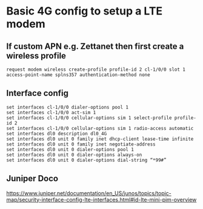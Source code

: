 # Basic 4G config to setup a LTE modem

## If custom APN e.g. Zettanet then first create a wireless profile

```
request modem wireless create-profile profile-id 2 cl-1/0/0 slot 1 access-point-name splns357 authentication-method none
```

## Interface config

```
set interfaces cl-1/0/0 dialer-options pool 1
set interfaces cl-1/0/0 act-sim 1
set interfaces cl-1/0/0 cellular-options sim 1 select-profile profile-id 2
set interfaces cl-1/0/0 cellular-options sim 1 radio-access automatic
set interfaces dl0 description dl0_4G
set interfaces dl0 unit 0 family inet dhcp-client lease-time infinite
set interfaces dl0 unit 0 family inet negotiate-address
set interfaces dl0 unit 0 dialer-options pool 1
set interfaces dl0 unit 0 dialer-options always-on
set interfaces dl0 unit 0 dialer-options dial-string “*99#”
```
## Juniper Doco

https://www.juniper.net/documentation/en_US/junos/topics/topic-map/security-interface-config-lte-interfaces.html#id-lte-mini-pim-overview
